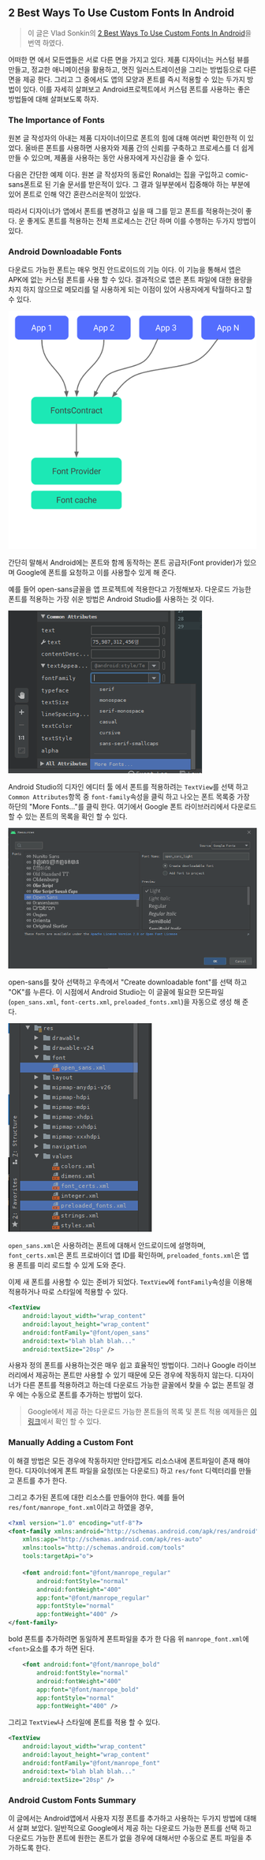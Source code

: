 ## 2 Best Ways To Use Custom Fonts In Android

> 이 글은 Vlad Sonkin의 [2 Best Ways To Use Custom Fonts In Android](https://vladsonkin.com/2-best-ways-to-use-custom-fonts-in-android/?utm_source=feedly&utm_medium=rss&utm_campaign=2-best-ways-to-use-custom-fonts-in-android)을 번역 하였다. 

어떠한 면 에서 모든앱들은 서로 다른 면을 가지고 있다. 제품 디자이너는 커스텀 뷰를 만들고, 정교한 애니메이션을 활용하고, 멋진 일러스트레이션을 그리는 방법등으로 다른 면을 제공 한다. 그리고 그 중에서도 앱의 모양과 폰트를 즉시 적용할 수 있는 두가지 방법이 있다. 이를 자세히 살펴보고 Android프로젝트에서 커스텀 폰트를 사용하는 좋은 방법들에 대해 살펴보도록 하자. 

### The Importance of Fonts

원본 글 작성자의 아내는 제품 디자이너이므로 폰트의 힘에 대해 여러번 확인한적 이 있었다. 올바른 폰트를 사용하면 사용자와 제품 간의 신뢰를 구축하고 프로세스를 더 쉽게 만들 수 있으며, 제품을 사용하는 동안 사용자에게 자신감을 줄 수 있다. 

다음은 간단한 예제 이다. 원본 글 작성자의 동료인 Ronald는 집을 구입하고 comic-sans폰트로 된 기술 문서를 받은적이 있다. 그 결과 일부분에서 집중해야 하는 부분에 있어 폰트로 인해 약간 혼란스러운적이 있었다. 

따라서 디자이너가 앱에서 폰트를 변경하고 싶을 때 그를 믿고 폰트를 적용하는것이 좋다. 운 좋게도 폰트를 적용하는 전체 프로세스는 간단 하며 이를 수행하는 두가지 방법이 있다. 

### Android Downloadable Fonts

다운로드 가능한 폰트는 매우 멋진 안드로이드의 기능 이다. 이 기능을 통해서 앱은 APK에 없는 커스텀 폰트를 사용 할 수 있다. 결과적으로 앱은 폰트 파일에 대한 용량을 차지 하지 않으므로 메모리를 덜 사용하게 되는 이점이 있어 사용자에게 탁월하다고 할 수 있다. 

![Downloadable font 1](./images/what-is-android-downloadable-fonts.png)

간단히 말해서 Android에는 폰트와 함께 동작하는 폰트 공급자(Font provider)가 있으며 Google에 폰트를 요청하고 이를 사용할수 있게 해 준다. 

예를 들어 open-sans글꼴을 앱 프로젝트에 적용한다고 가정해보자. 다운로드 가능한 폰트를 적용하는 가장 쉬운 방법은 Android Studio를 사용하는 것 이다. 

![Downloadable font 2](./images/210111_ft1.png)

Android Studio의 디자인 에디터 툴 에서 폰트를 적용하려는 `TextView`를 선택 하고 `Common Attributes`항목 중 `font-family`속성을 클릭 하고 나오는 폰트 목록중 가장 하단의 "More Fonts..."를 클릭 한다. 여기에서 Google 폰트 라이브러리에서 다운로드 할 수 있는 폰트의 목록을 확인 할 수 있다. 

![Downloadable font 3](./images/210111_ft2.png)

open-sans를 찾아 선택하고 우측에서 "Create downloadable font"를 선택 하고 "OK"를 누른다. 이 시점에서 Android Studio는 이 글꼴에 필요한 모든파일(`open_sans.xml`, `font-certs.xml`, `preloaded_fonts.xml`)을 자동으로 생성 해 준다. 

![Downloadable font 4](./images/210111_ft3.png)

`open_sans.xml`은 사용하려는 폰트에 대해서 안드로이드에 설명하며, `font_certs.xml`은 폰트 프로바이더 앱 ID를 확인하며, `preloaded_fonts.xml`은 앱 용 폰트를 미리 로드할 수 있게 도와 준다. 

이제 새 폰트를 사용할 수 있는 준비가 되었다. `TextView`에 `fontFamily`속성을 이용해 적용하거나 따로 스타일에 적용할 수 있다.

```xml
<TextView
    android:layout_width="wrap_content"
    android:layout_height="wrap_content"
    android:fontFamily="@font/open_sans"
    android:text="blah blah blah..."
    android:textSize="20sp" />
```

사용자 정의 폰트를 사용하는것은 매우 쉽고 효율적인 방법이다. 그러나 Google 라이브러리에서 제공하는 폰트만 사용할 수 있기 때문에 모든 경우에 작동하지 않는다. 디자이너가 다른 폰트를 적용하려고 하는데 다운로드 가능한 글꼴에서 찾을 수 없는 폰트일 경우 에는 수동으로 폰트를 추가하는 방법이 있다. 

> Google에서 제공 하는 다운로드 가능한 폰트들의 목록 및 폰트 적용 예제들은 [이 링크](https://fonts.google.com/)에서 확인 할 수 있다. 

### Manually Adding a Custom Font

이 해결 방법은 모든 경우에 작동하지만 안타깝게도 리소스내에 폰트파일이 존재 해야 한다. 디자이너에게 폰트 파일을 요청(또는 다운로드) 하고 `res/font` 디렉터리를 만들고 폰트를 추가 한다. 

그리고 추가된 폰트에 대한 리소스를 만들어야 한다. 예를 들어 `res/font/manrope_font.xml`이라고 하였을 경우,

```xml
<?xml version="1.0" encoding="utf-8"?>
<font-family xmlns:android="http://schemas.android.com/apk/res/android"
    xmlns:app="http://schemas.android.com/apk/res-auto"
    xmlns:tools="http://schemas.android.com/tools"
    tools:targetApi="o">

    <font android:font="@font/manrope_regular"
        android:fontStyle="normal"
        android:fontWeight="400"
        app:font="@font/manrope_regular"
        app:fontStyle="normal"
        app:fontWeight="400" />
</font-family>
```

bold 폰트를 추가하려면 동일하게 폰트파일을 추가 한 다음 위 `manrope_font.xml`에 `<font>`요소를 추가 하면 된다. 

```xml
    <font android:font="@font/manrope_bold"
        android:fontStyle="normal"
        android:fontWeight="400"
        app:font="@font/manrope_bold"
        app:fontStyle="normal"
        app:fontWeight="400" />
```

그리고 `TextView`나 스타일에 폰트를 적용 할 수 있다. 

```xml
<TextView
    android:layout_width="wrap_content"
    android:layout_height="wrap_content"
    android:fontFamily="@font/manrope_font"
    android:text="blah blah blah..."
    android:textSize="20sp" />
```

### Android Custom Fonts Summary 

이 글에서는 Android앱에서 사용자 지정 폰트를 추가하고 사용하는 두가지 방법에 대해서 살펴 보았다. 일반적으로 Google에서 제공 하는 다운로드 가능한 폰트를 선택 하고 다운로드 가능한 폰트에 원한는 폰트가 없을 경우에 대해서만 수동으로 폰트 파일을 추가하도록 한다. 